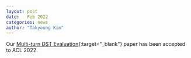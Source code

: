 ```yaml
---
layout: post
date:   Feb 2022
categories: news
author: "Takyoung Kim"
---
```


Our [Multi-turn DST Evaluation](https://arxiv.org/abs/2203.03123){:target="_blank"} paper has been accepted to ACL 2022.